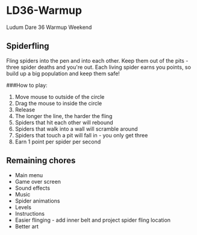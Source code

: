 # LD36-Warmup
Ludum Dare 36 Warmup Weekend

## Spiderfling
Fling spiders into the pen and into each other. Keep them out of the pits - three spider deaths and you're out. 
Each living spider earns you points, so build up a big population and keep them safe!

###How to play:

1. Move mouse to outside of the circle
2. Drag the mouse to inside the circle
3. Release
4. The longer the line, the harder the fling
5. Spiders that hit each other will rebound
6. Spiders that walk into a wall will scramble around
7. Spiders that touch a pit will fall in - you only get three
8. Earn 1 point per spider per second

## Remaining chores
* Main menu
* Game over screen
* Sound effects
* Music
* Spider animations
* Levels
* Instructions
* Easier flinging - add inner belt and project spider fling location
* Better art



